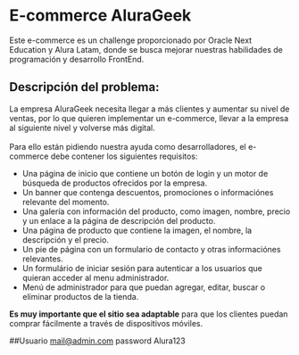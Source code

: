 # E-commerce AluraGeek
Este e-commerce es un challenge proporcionado por Oracle Next Education y Alura Latam, donde se busca mejorar nuestras habilidades de programación y desarrollo FrontEnd.

## Descripción del problema:

La empresa AluraGeek necesita llegar a más clientes y aumentar su nivel de ventas, por lo que quieren implementar un e-commerce, llevar a la empresa al siguiente nivel y volverse más digital.
<br /><br />
Para ello están pidiendo nuestra ayuda como desarrolladores, el e-commerce debe contener los siguientes requisitos:
- Una página de inicio que contiene un botón de login y un motor de búsqueda de productos ofrecidos por la empresa.
- Un banner que contenga descuentos, promociones o informaciónes relevante del momento.
- Una galería con información del producto, como imagen, nombre, precio y un enlace a la página de descripción del producto.
- Una página de producto que contiene la imagen, el nombre, la descripción y el precio.
- Un pie de página con un formulario de contacto y otras informaciónes relevantes.
- Un formulário de iniciar sesión para autenticar a los usuarios que quieran acceder al menu administrador. 
- Menú de administrador para que puedan agregar, editar, buscar o eliminar productos de la tienda.

<b>Es muy importante que el sitio sea adaptable</b> para que los clientes puedan comprar fácilmente a través de dispositivos móviles.

##Usuario
mail@admin.com
password Alura123
